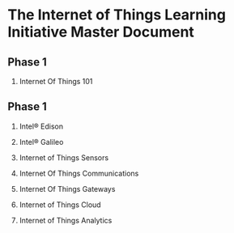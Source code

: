 The Internet of Things Learning Initiative Master Document
==

## Phase 1
1. Internet Of Things 101

## Phase 1
1. Intel® Edison
2. Intel® Galileo

1. Internet of Things Sensors
2. Internet Of Things Communications
3. Internet Of Things Gateways
4. Internet of Things Cloud
5. Internet of Things Analytics
